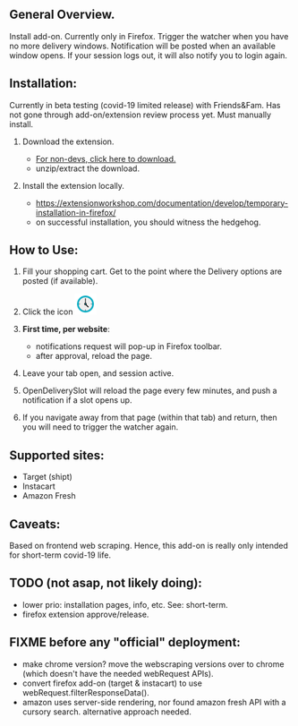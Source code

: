 ## General Overview.
Install add-on. Currently only in Firefox. Trigger the watcher when you have no more delivery windows. Notification will be posted when an available window opens. If your session logs out, it will also notify you to login again.


## Installation:
Currently in beta testing (covid-19 limited release) with Friends&Fam. Has not gone through add-on/extension review process yet. Must manually install.

1. Download the extension.
    * [For non-devs, click here to download.](https://github.com/wiedld/open-delivery-slot/archive/master.tar.gz)
    * unzip/extract the download.

2. Install the extension locally.
    * https://extensionworkshop.com/documentation/develop/temporary-installation-in-firefox/
    * on successful installation, you should witness the hedgehog.


## How to Use:
1. Fill your shopping cart. Get to the point where the Delivery options are posted (if available).

2. Click the icon ![watch_icon](firefox/icons/watch-38.png)

3. **First time, per website**:
    * notifications request will pop-up in Firefox toolbar.
    * after approval, reload the page.

4. Leave your tab open, and session active.

5. OpenDeliverySlot will reload the page every few minutes, and push a notification if a slot opens up.

6. If you navigate away from that page (within that tab) and return, then you will need to trigger the watcher again.


## Supported sites:
* Target (shipt)
* Instacart
* Amazon Fresh


## Caveats:
Based on frontend web scraping. Hence, this add-on is really only intended for short-term covid-19 life.


## TODO (not asap, not likely doing):
* lower prio: installation pages, info, etc. See: short-term.
* firefox extension approve/release.


## FIXME before any "official" deployment:
* make chrome version? move the webscraping versions over to chrome (which doesn't have the needed webRequest APIs).
* convert firefox add-on (target & instacart) to use webRequest.filterResponseData().
* amazon uses server-side rendering, nor found amazon fresh API with a cursory search. alternative approach needed.
